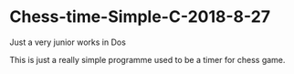 # Chess-time-Simple-C-2018-8-27
Just a very junior works in Dos 

This is just a really simple programme used to be a timer for chess game.
